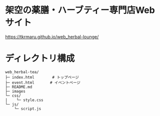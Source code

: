 # 架空の薬膳・ハーブティー専門店Webサイト
https://tkrmaru.github.io/web_herbal-lounge/

# ディレクトリ構成
```
web_herbal-tea/
├─ index.html        # トップページ
├─ event.html       # イベントページ
├─ README.md
├─ images
└─ css/
|    └─ style.css
└─ js/
    └─ script.js
```
